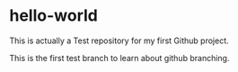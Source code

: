 # hello-world
This is actually a Test repository for my first Github project.

This is the first test branch to learn about github branching.
